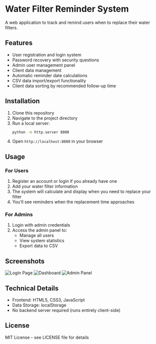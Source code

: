 # Water Filter Reminder System

A web application to track and remind users when to replace their water filters.

## Features

- User registration and login system
- Password recovery with security questions
- Admin user management panel
- Client data management
- Automatic reminder date calculations
- CSV data import/export functionality
- Client data sorting by recommended follow-up time

## Installation

1. Clone this repository
2. Navigate to the project directory
3. Run a local server:
   ```bash
   python -m http.server 8000
   ```
4. Open `http://localhost:8000` in your browser

## Usage

### For Users
1. Register an account or login if you already have one
2. Add your water filter information
3. The system will calculate and display when you need to replace your filter
4. You'll see reminders when the replacement time approaches

### For Admins
1. Login with admin credentials
2. Access the admin panel to:
   - Manage all users
   - View system statistics
   - Export data to CSV

## Screenshots

![Login Page](screenshots/login.png)
![Dashboard](screenshots/dashboard.png)
![Admin Panel](screenshots/admin.png)

## Technical Details

- Frontend: HTML5, CSS3, JavaScript
- Data Storage: localStorage
- No backend server required (runs entirely client-side)

## License

MIT License - see LICENSE file for details
